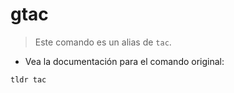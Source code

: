 # gtac

> Este comando es un alias de `tac`.

- Vea la documentación para el comando original:

`tldr tac`
